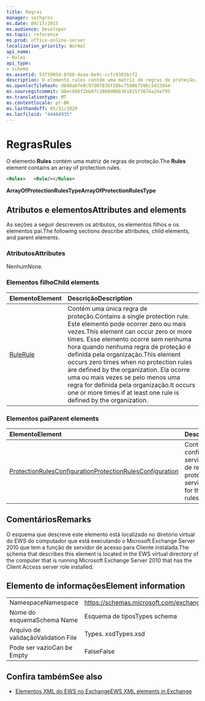 ```yaml
---
title: Regras
manager: sethgros
ms.date: 09/17/2015
ms.audience: Developer
ms.topic: reference
ms.prod: office-online-server
localization_priority: Normal
api_name:
- Rules
api_type:
- schema
ms.assetid: 53f59054-8f68-4eaa-be9c-ccfc9383bcf2
description: O elemento rules contém uma matriz de regras de proteção.
ms.openlocfilehash: d848abfe0c97d07836f28bc75806f506c5433d44
ms.sourcegitcommit: 88ec988f2bb67c1866d06b361615f3674a24e795
ms.translationtype: MT
ms.contentlocale: pt-BR
ms.lasthandoff: 05/31/2020
ms.locfileid: "44464935"
---
```

# <a name="rules"></a><span data-ttu-id="f8285-103">Regras</span><span class="sxs-lookup"><span data-stu-id="f8285-103">Rules</span></span>

<span data-ttu-id="f8285-104">O elemento **Rules** contém uma matriz de regras de proteção.</span><span class="sxs-lookup"><span data-stu-id="f8285-104">The **Rules** element contains an array of protection rules.</span></span> 
  
```xml
<Rules>   <Rule/></Rules>
```

 <span data-ttu-id="f8285-105">**ArrayOfProtectionRulesType**</span><span class="sxs-lookup"><span data-stu-id="f8285-105">**ArrayOfProtectionRulesType**</span></span>
## <a name="attributes-and-elements"></a><span data-ttu-id="f8285-106">Atributos e elementos</span><span class="sxs-lookup"><span data-stu-id="f8285-106">Attributes and elements</span></span>

<span data-ttu-id="f8285-107">As seções a seguir descrevem os atributos, os elementos filhos e os elementos pai.</span><span class="sxs-lookup"><span data-stu-id="f8285-107">The following sections describe attributes, child elements, and parent elements.</span></span>
  
### <a name="attributes"></a><span data-ttu-id="f8285-108">Atributos</span><span class="sxs-lookup"><span data-stu-id="f8285-108">Attributes</span></span>

<span data-ttu-id="f8285-109">Nenhum</span><span class="sxs-lookup"><span data-stu-id="f8285-109">None.</span></span>
  
### <a name="child-elements"></a><span data-ttu-id="f8285-110">Elementos filho</span><span class="sxs-lookup"><span data-stu-id="f8285-110">Child elements</span></span>

|<span data-ttu-id="f8285-111">**Elemento**</span><span class="sxs-lookup"><span data-stu-id="f8285-111">**Element**</span></span>|<span data-ttu-id="f8285-112">**Descrição**</span><span class="sxs-lookup"><span data-stu-id="f8285-112">**Description**</span></span>|
|:-----|:-----|
|[<span data-ttu-id="f8285-113">Rule</span><span class="sxs-lookup"><span data-stu-id="f8285-113">Rule</span></span>](rule.md) <br/> |<span data-ttu-id="f8285-114">Contém uma única regra de proteção.</span><span class="sxs-lookup"><span data-stu-id="f8285-114">Contains a single protection rule.</span></span> <span data-ttu-id="f8285-115">Este elemento pode ocorrer zero ou mais vezes.</span><span class="sxs-lookup"><span data-stu-id="f8285-115">This element can occur zero or more times.</span></span> <span data-ttu-id="f8285-116">Esse elemento ocorre sem nenhuma hora quando nenhuma regra de proteção é definida pela organização.</span><span class="sxs-lookup"><span data-stu-id="f8285-116">This element occurs zero times when no protection rules are defined by the organization.</span></span> <span data-ttu-id="f8285-117">Ela ocorre uma ou mais vezes se pelo menos uma regra for definida pela organização.</span><span class="sxs-lookup"><span data-stu-id="f8285-117">It occurs one or more times if at least one rule is defined by the organization.</span></span>  <br/> |
   
### <a name="parent-elements"></a><span data-ttu-id="f8285-118">Elementos pai</span><span class="sxs-lookup"><span data-stu-id="f8285-118">Parent elements</span></span>

|<span data-ttu-id="f8285-119">**Elemento**</span><span class="sxs-lookup"><span data-stu-id="f8285-119">**Element**</span></span>|<span data-ttu-id="f8285-120">**Descrição**</span><span class="sxs-lookup"><span data-stu-id="f8285-120">**Description**</span></span>|
|:-----|:-----|
|[<span data-ttu-id="f8285-121">ProtectionRulesConfiguration</span><span class="sxs-lookup"><span data-stu-id="f8285-121">ProtectionRulesConfiguration</span></span>](protectionrulesconfiguration.md) <br/> |<span data-ttu-id="f8285-122">Contém a configuração de serviço para o serviço de regras de proteção.</span><span class="sxs-lookup"><span data-stu-id="f8285-122">Contains service configuration for the protection rules service.</span></span>  <br/> |
   
## <a name="remarks"></a><span data-ttu-id="f8285-123">Comentários</span><span class="sxs-lookup"><span data-stu-id="f8285-123">Remarks</span></span>

<span data-ttu-id="f8285-124">O esquema que descreve este elemento está localizado no diretório virtual do EWS do computador que está executando o Microsoft Exchange Server 2010 que tem a função de servidor de acesso para Cliente instalada.</span><span class="sxs-lookup"><span data-stu-id="f8285-124">The schema that describes this element is located in the EWS virtual directory of the computer that is running Microsoft Exchange Server 2010 that has the Client Access server role installed.</span></span>
  
## <a name="element-information"></a><span data-ttu-id="f8285-125">Elemento de informações</span><span class="sxs-lookup"><span data-stu-id="f8285-125">Element information</span></span>

|||
|:-----|:-----|
|<span data-ttu-id="f8285-126">Namespace</span><span class="sxs-lookup"><span data-stu-id="f8285-126">Namespace</span></span>  <br/> |https://schemas.microsoft.com/exchange/services/2006/types  <br/> |
|<span data-ttu-id="f8285-127">Nome do esquema</span><span class="sxs-lookup"><span data-stu-id="f8285-127">Schema Name</span></span>  <br/> |<span data-ttu-id="f8285-128">Esquema de tipos</span><span class="sxs-lookup"><span data-stu-id="f8285-128">Types schema</span></span>  <br/> |
|<span data-ttu-id="f8285-129">Arquivo de validação</span><span class="sxs-lookup"><span data-stu-id="f8285-129">Validation File</span></span>  <br/> |<span data-ttu-id="f8285-130">Types. xsd</span><span class="sxs-lookup"><span data-stu-id="f8285-130">Types.xsd</span></span>  <br/> |
|<span data-ttu-id="f8285-131">Pode ser vazio</span><span class="sxs-lookup"><span data-stu-id="f8285-131">Can be Empty</span></span>  <br/> |<span data-ttu-id="f8285-132">False</span><span class="sxs-lookup"><span data-stu-id="f8285-132">False</span></span>  <br/> |
   
## <a name="see-also"></a><span data-ttu-id="f8285-133">Confira também</span><span class="sxs-lookup"><span data-stu-id="f8285-133">See also</span></span>



- [<span data-ttu-id="f8285-134">Elementos XML do EWS no Exchange</span><span class="sxs-lookup"><span data-stu-id="f8285-134">EWS XML elements in Exchange</span></span>](ews-xml-elements-in-exchange.md)

